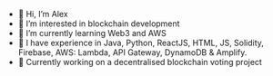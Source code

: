 - 👋 Hi, I’m Alex
- 👀 I’m interested in blockchain development
- 🌱 I’m currently learning Web3 and AWS
- 💼 I have experience in Java, Python, ReactJS, HTML, JS, Solidity, Firebase, AWS: Lambda, API Gateway, DynamoDB & Amplify.
- 💞️ Currently working on a decentralised blockchain voting project
